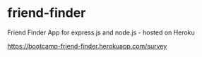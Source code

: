 # friend-finder
Friend Finder App for express.js and node.js - hosted on Heroku

https://bootcamp-friend-finder.herokuapp.com/survey
